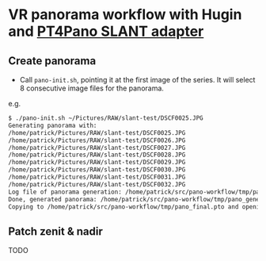 # VR panorama workflow with Hugin and [PT4Pano SLANT adapter](https://pt4pano.com/products/slant-nodalpunktadapter)

## Create panorama

* Call `pano-init.sh`, pointing it at the first image of the series. It will select 8 consecutive image files for the panorama.

e.g.

```bash
$ ./pano-init.sh ~/Pictures/RAW/slant-test/DSCF0025.JPG
Generating panorama with:
/home/patrick/Pictures/RAW/slant-test/DSCF0025.JPG
/home/patrick/Pictures/RAW/slant-test/DSCF0026.JPG
/home/patrick/Pictures/RAW/slant-test/DSCF0027.JPG
/home/patrick/Pictures/RAW/slant-test/DSCF0028.JPG
/home/patrick/Pictures/RAW/slant-test/DSCF0029.JPG
/home/patrick/Pictures/RAW/slant-test/DSCF0030.JPG
/home/patrick/Pictures/RAW/slant-test/DSCF0031.JPG
/home/patrick/Pictures/RAW/slant-test/DSCF0032.JPG
Log file of panorama generation: /home/patrick/src/pano-workflow/tmp/pano.log
Done, generated panorama: /home/patrick/src/pano-workflow/tmp/pano_generated.pto
Copying to /home/patrick/src/pano-workflow/tmp/pano_final.pto and opening in hugin.
```

## Patch zenit & nadir

TODO
